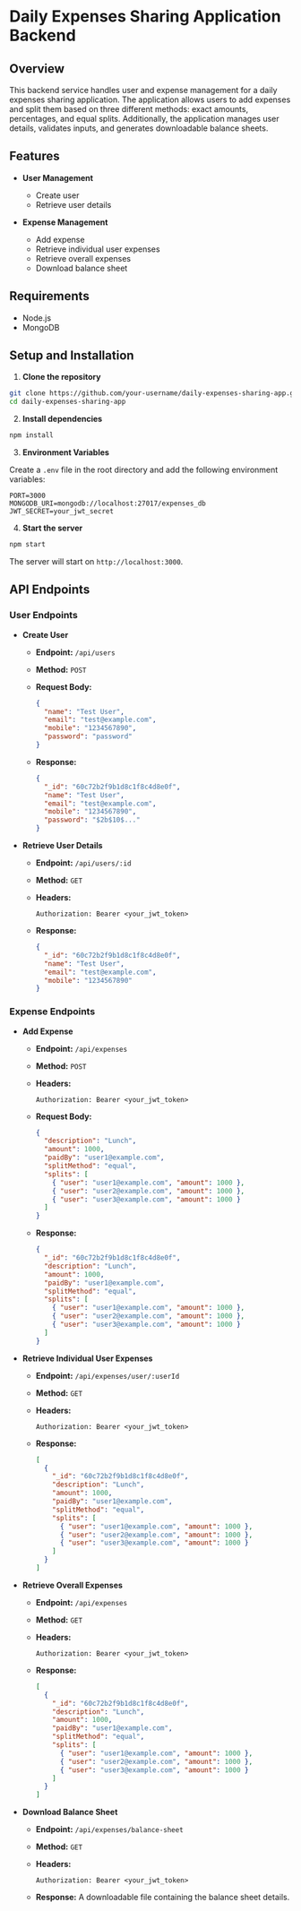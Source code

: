 # Daily Expenses Sharing Application Backend

## Overview

This backend service handles user and expense management for a daily expenses sharing application. The application allows users to add expenses and split them based on three different methods: exact amounts, percentages, and equal splits. Additionally, the application manages user details, validates inputs, and generates downloadable balance sheets.

## Features

- **User Management**
  - Create user
  - Retrieve user details

- **Expense Management**
  - Add expense
  - Retrieve individual user expenses
  - Retrieve overall expenses
  - Download balance sheet

## Requirements

- Node.js
- MongoDB

## Setup and Installation

1. **Clone the repository**

```bash
git clone https://github.com/your-username/daily-expenses-sharing-app.git
cd daily-expenses-sharing-app
```

2. **Install dependencies**

```bash
npm install
```

3. **Environment Variables**

Create a `.env` file in the root directory and add the following environment variables:

```env
PORT=3000
MONGODB_URI=mongodb://localhost:27017/expenses_db
JWT_SECRET=your_jwt_secret
```

4. **Start the server**

```bash
npm start
```

The server will start on `http://localhost:3000`.

## API Endpoints

### User Endpoints

- **Create User**

  - **Endpoint:** `/api/users`
  - **Method:** `POST`
  - **Request Body:**

    ```json
    {
      "name": "Test User",
      "email": "test@example.com",
      "mobile": "1234567890",
      "password": "password"
    }
    ```

  - **Response:**

    ```json
    {
      "_id": "60c72b2f9b1d8c1f8c4d8e0f",
      "name": "Test User",
      "email": "test@example.com",
      "mobile": "1234567890",
      "password": "$2b$10$..."
    }
    ```

- **Retrieve User Details**

  - **Endpoint:** `/api/users/:id`
  - **Method:** `GET`
  - **Headers:**
    ```http
    Authorization: Bearer <your_jwt_token>
    ```

  - **Response:**

    ```json
    {
      "_id": "60c72b2f9b1d8c1f8c4d8e0f",
      "name": "Test User",
      "email": "test@example.com",
      "mobile": "1234567890"
    }
    ```

### Expense Endpoints

- **Add Expense**

  - **Endpoint:** `/api/expenses`
  - **Method:** `POST`
  - **Headers:**
    ```http
    Authorization: Bearer <your_jwt_token>
    ```
  - **Request Body:**

    ```json
    {
      "description": "Lunch",
      "amount": 1000,
      "paidBy": "user1@example.com",
      "splitMethod": "equal",
      "splits": [
        { "user": "user1@example.com", "amount": 1000 },
        { "user": "user2@example.com", "amount": 1000 },
        { "user": "user3@example.com", "amount": 1000 }
      ]
    }
    ```

  - **Response:**

    ```json
    {
      "_id": "60c72b2f9b1d8c1f8c4d8e0f",
      "description": "Lunch",
      "amount": 1000,
      "paidBy": "user1@example.com",
      "splitMethod": "equal",
      "splits": [
        { "user": "user1@example.com", "amount": 1000 },
        { "user": "user2@example.com", "amount": 1000 },
        { "user": "user3@example.com", "amount": 1000 }
      ]
    }
    ```

- **Retrieve Individual User Expenses**

  - **Endpoint:** `/api/expenses/user/:userId`
  - **Method:** `GET`
  - **Headers:**
    ```http
    Authorization: Bearer <your_jwt_token>
    ```

  - **Response:**

    ```json
    [
      {
        "_id": "60c72b2f9b1d8c1f8c4d8e0f",
        "description": "Lunch",
        "amount": 1000,
        "paidBy": "user1@example.com",
        "splitMethod": "equal",
        "splits": [
          { "user": "user1@example.com", "amount": 1000 },
          { "user": "user2@example.com", "amount": 1000 },
          { "user": "user3@example.com", "amount": 1000 }
        ]
      }
    ]
    ```

- **Retrieve Overall Expenses**

  - **Endpoint:** `/api/expenses`
  - **Method:** `GET`
  - **Headers:**
    ```http
    Authorization: Bearer <your_jwt_token>
    ```

  - **Response:**

    ```json
    [
      {
        "_id": "60c72b2f9b1d8c1f8c4d8e0f",
        "description": "Lunch",
        "amount": 1000,
        "paidBy": "user1@example.com",
        "splitMethod": "equal",
        "splits": [
          { "user": "user1@example.com", "amount": 1000 },
          { "user": "user2@example.com", "amount": 1000 },
          { "user": "user3@example.com", "amount": 1000 }
        ]
      }
    ]
    ```

- **Download Balance Sheet**

  - **Endpoint:** `/api/expenses/balance-sheet`
  - **Method:** `GET`
  - **Headers:**
    ```http
    Authorization: Bearer <your_jwt_token>
    ```

  - **Response:** A downloadable file containing the balance sheet details.

